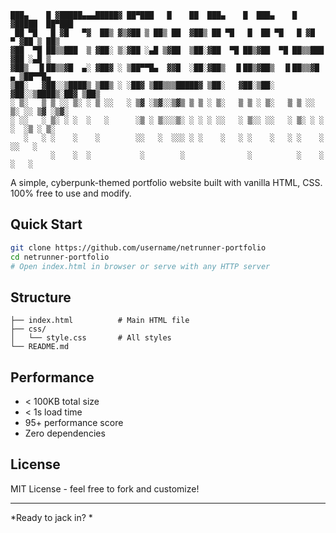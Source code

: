 ```
███▄    █ ▓█████▄▄▄█████▓ ██▀███   █    ██  ███▄    █  ███▄    █ ▓█████  ██▀███  
 ██ ▀█   █ ▓█   ▀▓  ██▒ ▓▒▓██ ▒ ██▒ ██  ▓██▒ ██ ▀█   █  ██ ▀█   █ ▓█   ▀ ▓██ ▒ ██▒
▓██  ▀█ ██▒▒███  ▒ ▓██░ ▒░▓██ ░▄█ ▒▓██  ▒██░▓██  ▀█ ██▒▓██  ▀█ ██▒▒███   ▓██ ░▄█ ▒
▓██▒  ▐▌██▒▒▓█  ▄░ ▓██▓ ░ ▒██▀▀█▄  ▓▓█  ░██░▓██▒  ▐▌██▒▓██▒  ▐▌██▒▒▓█  ▄ ▒██▀▀█▄  
▒██░   ▓██░░▒████▒ ▒██▒ ░ ░██▓ ▒██▒▒▒█████▓ ▒██░   ▓██░▒██░   ▓██░░▒████▒░██▓ ▒██▒
░ ▒░   ▒ ▒ ░░ ▒░ ░ ▒ ░░   ░ ▒▓ ░▒▓░░▒▓▒ ▒ ▒ ░ ▒░   ▒ ▒ ░ ▒░   ▒ ▒ ░░ ▒░ ░░ ▒▓ ░▒▓░
░ ░░   ░ ▒░ ░ ░  ░   ░      ░▒ ░ ▒░░░▒░ ░ ░ ░ ░░   ░ ▒░░ ░░   ░ ▒░ ░ ░  ░  ░▒ ░ ▒░
   ░   ░ ░    ░    ░        ░░   ░  ░░░ ░ ░    ░   ░ ░    ░   ░ ░    ░     ░░   ░ 
         ░    ░  ░           ░        ░              ░          ░    ░  ░   ░
```

A simple, cyberpunk-themed portfolio website built with vanilla HTML, CSS. 100% free to use and modify.

## Quick Start

```bash
git clone https://github.com/username/netrunner-portfolio
cd netrunner-portfolio
# Open index.html in browser or serve with any HTTP server
```

## Structure

```
├── index.html          # Main HTML file
├── css/
│   └── style.css       # All styles
└── README.md
```

## Performance

- < 100KB total size
- < 1s load time
- 95+ performance score
- Zero dependencies

## License

MIT License - feel free to fork and customize!

---

*Ready to jack in? *
